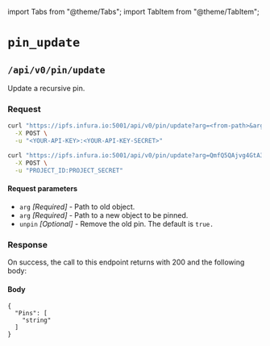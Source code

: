 import Tabs from "@theme/Tabs";
import TabItem from "@theme/TabItem";

# `pin_update`

## `/api/v0/pin/update`

Update a recursive pin.

### Request

<Tabs>
  <TabItem value="Syntax" label="Syntax" default>

```bash
curl "https://ipfs.infura.io:5001/api/v0/pin/update?arg=<from-path>&arg=<to-path>&unpin=true" \
  -X POST \
  -u "<YOUR-API-KEY>:<YOUR-API-KEY-SECRET>"
```

  </TabItem>
  <TabItem value="Example" label="Example" >

```bash
curl "https://ipfs.infura.io:5001/api/v0/pin/update?arg=QmfQ5QAjvg4GtA3wg3adpnDJug8ktA1BxurVqBD8rtgVjM&arg=QmeGAVddnBSnKc1DLE7DLV9uuTqo5F7QbaveTjr45JUdQn" \
  -X POST \
  -u "PROJECT_ID:PROJECT_SECRET"
```

  </TabItem>
</Tabs>

#### Request parameters

- `arg` _\[Required]_ - Path to old object.
- `arg` _\[Required]_ - Path to a new object to be pinned.
- `unpin` _\[Optional]_ - Remove the old pin. The default is `true.`

### Response

On success, the call to this endpoint returns with 200 and the following body:

#### Body

```
{
  "Pins": [
    "string"
  ]
}
```

